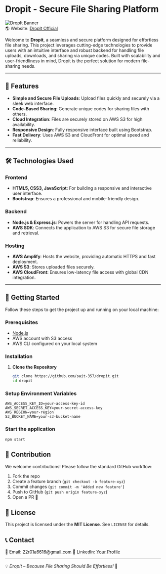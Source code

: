 # Dropit - Secure File Sharing Platform
![DropIt Banner](https://encrypted-tbn0.gstatic.com/images?q=tbn:ANd9GcQ28SJLMFrS6V3VDLUZOV7AK8L7OBpORN-Feg&amp;s)  
🌎 Website: [DropIt Official](bit.ly/Dropit-in)

Welcome to **Dropit**, a seamless and secure platform designed for effortless file sharing. This project leverages cutting-edge technologies to provide users with an intuitive interface and robust backend for handling file uploads, downloads, and sharing via unique codes. Built with scalability and user-friendliness in mind, Dropit is the perfect solution for modern file-sharing needs.

---

## 🚀 Features

- **Simple and Secure File Uploads**: Upload files quickly and securely via a sleek web interface.
- **Code-Based Sharing**: Generate unique codes for sharing files with others.
- **Cloud Integration**: Files are securely stored on AWS S3 for high availability.
- **Responsive Design**: Fully responsive interface built using Bootstrap.
- **Fast Delivery**: Uses AWS S3 and CloudFront for optimal speed and reliability.

---

## 🛠️ Technologies Used

### Frontend
- **HTML5, CSS3, JavaScript**: For building a responsive and interactive user interface.
- **Bootstrap**: Ensures a professional and mobile-friendly design.

### Backend
- **Node.js & Express.js**: Powers the server for handling API requests.
- **AWS SDK**: Connects the application to AWS S3 for secure file storage and retrieval.

### Hosting
- **AWS Amplify**: Hosts the website, providing automatic HTTPS and fast deployment.
- **AWS S3**: Stores uploaded files securely.
- **AWS CloudFront**: Ensures low-latency file access with global CDN integration.

---

## 🌟 Getting Started

Follow these steps to get the project up and running on your local machine:

### Prerequisites
- [Node.js](https://nodejs.org/)
- AWS account with S3 access
- AWS CLI configured on your local system

### Installation

1. **Clone the Repository**  
   ```bash
   git clone https://github.com/sait-357/dropit.git
   cd dropit

### Setup Environment Variables

    AWS_ACCESS_KEY_ID=your-access-key-id
    AWS_SECRET_ACCESS_KEY=your-secret-access-key
    AWS_REGION=your-region
    S3_BUCKET_NAME=your-s3-bucket-name

### Start the application 
    npm start

## 🤝 Contribution
We welcome contributions! Please follow the standard GitHub workflow:
1. Fork the repo
2. Create a feature branch (`git checkout -b feature-xyz`)
3. Commit changes (`git commit -m 'Added new feature'`)
4. Push to GitHub (`git push origin feature-xyz`)
5. Open a PR 🚀

## 📝 License
This project is licensed under the **MIT License**. See `LICENSE` for details.

## 📞 Contact
📧 Email: 22r01a6616@gmail.com
🔗 LinkedIn: [Your Profile](www.linkedin.com/in/sai-teja-gunda-853454280)  


---

💡 *DropIt – Because File Sharing Should Be Effortless!* 🚀
